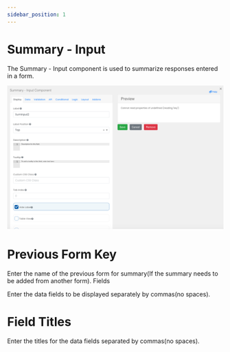 ```yaml
---
sidebar_position: 1
---
```


# Summary - Input

The Summary - Input component is used to summarize responses entered in a form. 


![Summary Input](./img/summary-input.png)
 

# Previous Form Key

Enter the name of the previous form for summary(If the summary needs to be added from another form). 
Fields

Enter the data fields to be displayed separately by commas(no spaces).

# Field Titles
Enter the titles for the data fields separated by commas(no spaces).

 



